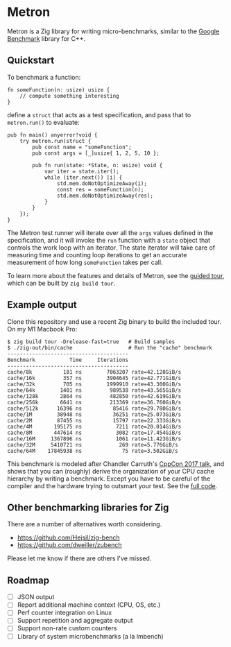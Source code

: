 # Metron

Metron is a Zig library for writing micro-benchmarks, similar to the [Google
Benchmark](https://github.com/google/benchmark) library for C++.

## Quickstart

To benchmark a function:

```zig
fn someFunction(n: usize) usize {
    // compute something interesting
}
```

define a `struct` that acts as a test specification, and pass that to
`metron.run()` to evaluate:

```zig
pub fn main() anyerror!void {
    try metron.run(struct {
        pub const name = "someFunction";
        pub const args = [_]usize{ 1, 2, 5, 10 };

        pub fn run(state: *State, n: usize) void {
            var iter = state.iter();
            while (iter.next()) |i| {
                std.mem.doNotOptimizeAway(i);
                const res = someFunction(n);
                std.mem.doNotOptimizeAway(res);
            }
        }
    });
}
```

The Metron test runner will iterate over all the `args` values defined in the
specification, and it will invoke the `run` function with a `state` object that
controls the work loop with an iterator. The state iterator will take care of
measuring time and counting loop iterations to get an accurate measurement of
how long `someFunction` takes per call.

To learn more about the features and details of Metron, see the [guided
tour](tour/README.md), which can be built by `zig build tour`.

## Example output

Clone this repository and use a recent Zig binary to build the included tour.
On my M1 Macbook Pro:

```console
$ zig build tour -Drelease-fast=true   # Build samples
$ ./zig-out/bin/cache                  # Run the "cache" benchmark
---------------------------------------
Benchmark           Time     Iterations
---------------------------------------
cache/8k          181 ns        7063207 rate=42.128GiB/s
cache/16k         357 ns        3904645 rate=42.771GiB/s
cache/32k         705 ns        1999910 rate=43.300GiB/s
cache/64k        1401 ns         989538 rate=43.565GiB/s
cache/128k       2864 ns         482850 rate=42.619GiB/s
cache/256k       6641 ns         213369 rate=36.760GiB/s
cache/512k      16396 ns          85416 rate=29.780GiB/s
cache/1M        38948 ns          36251 rate=25.073GiB/s
cache/2M        87455 ns          15797 rate=22.333GiB/s
cache/4M       195175 ns           7211 rate=20.014GiB/s
cache/8M       447614 ns           3082 rate=17.454GiB/s
cache/16M     1367896 ns           1061 rate=11.423GiB/s
cache/32M     5410721 ns            269 rate=5.776GiB/s
cache/64M    17845938 ns             75 rate=3.502GiB/s
```

This benchmark is modeled after Chandler Carruth's [CppCon 2017
talk](https://www.youtube.com/watch?v=2EWejmkKlxs), and shows that you can
(roughly) derive the organization of your CPU cache hierarchy by writing a
benchmark. Except you have to be careful of the compiler and the hardware trying
to outsmart your test. See the [full code](tour/cache.zig).

## Other benchmarking libraries for Zig

There are a number of alternatives worth considering. 

- https://github.com/Hejsil/zig-bench
- https://github.com/dweiller/zubench

Please let me know if there are others I've missed.

## Roadmap

- [ ] JSON output
- [ ] Report additional machine context (CPU, OS, etc.)
- [ ] Perf counter integration on Linux
- [ ] Support repetition and aggregate output
- [ ] Support non-rate custom counters
- [ ] Library of system microbenchmarks (a la lmbench)
